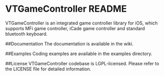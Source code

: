 # VTGameController README

VTGameController is an integrated game controller library for iOS, which supports MFi game controller, iCade game controller and standard bluetooth keyboard.

##Documentation
The documentation is available in the wiki.

##Examples
Coding examples are available in the examples directory.

##License
VTGameController codebase is LGPL-licensed. Please refer to the LICENSE file for detailed information.
